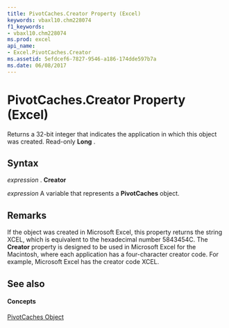 ```yaml
---
title: PivotCaches.Creator Property (Excel)
keywords: vbaxl10.chm228074
f1_keywords:
- vbaxl10.chm228074
ms.prod: excel
api_name:
- Excel.PivotCaches.Creator
ms.assetid: 5efdcef6-7827-9546-a186-174dde597b7a
ms.date: 06/08/2017
---
```



# PivotCaches.Creator Property (Excel)

Returns a 32-bit integer that indicates the application in which this object was created. Read-only  **Long** .


## Syntax

 _expression_ . **Creator**

 _expression_ A variable that represents a **PivotCaches** object.


## Remarks

If the object was created in Microsoft Excel, this property returns the string XCEL, which is equivalent to the hexadecimal number 5843454C. The  **Creator** property is designed to be used in Microsoft Excel for the Macintosh, where each application has a four-character creator code. For example, Microsoft Excel has the creator code XCEL.


## See also


#### Concepts


[PivotCaches Object](Excel.PivotCaches.md)

